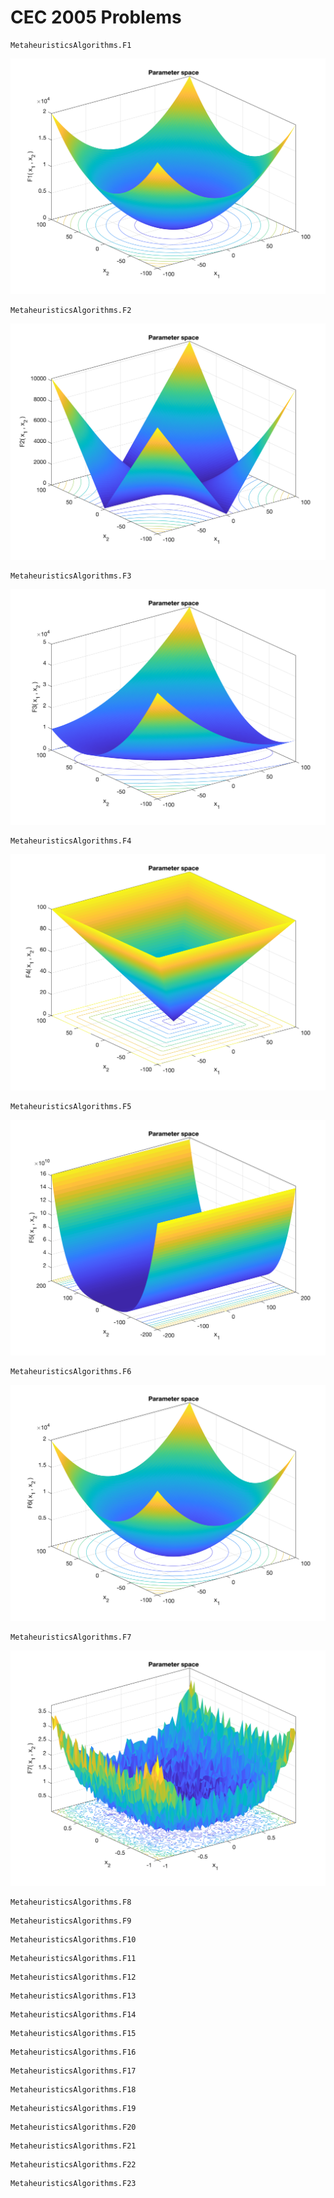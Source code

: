 # CEC 2005 Problems

```@docs 
MetaheuristicsAlgorithms.F1
```
![F1](assets/F1_CEC2005.png) 

```@docs 
MetaheuristicsAlgorithms.F2
```
![F2](assets/F2_CEC2005.png) 

```@docs 
MetaheuristicsAlgorithms.F3
```
![F3](assets/F3_CEC2005.png) 

```@docs 
MetaheuristicsAlgorithms.F4
```
![F4](assets/F4_CEC2005.png) 

```@docs 
MetaheuristicsAlgorithms.F5
```
![F5](assets/F5_CEC2005.png) 

```@docs 
MetaheuristicsAlgorithms.F6
```
![F6](assets/F6_CEC2005.png) 


```@docs 
MetaheuristicsAlgorithms.F7
```
![F7](assets/F7_CEC2005.png) 


```@docs 
MetaheuristicsAlgorithms.F8
```

```@docs 
MetaheuristicsAlgorithms.F9
```

```@docs 
MetaheuristicsAlgorithms.F10
```

```@docs 
MetaheuristicsAlgorithms.F11
```

```@docs 
MetaheuristicsAlgorithms.F12
```

```@docs 
MetaheuristicsAlgorithms.F13
```

```@docs 
MetaheuristicsAlgorithms.F14
```

```@docs 
MetaheuristicsAlgorithms.F15
```

```@docs 
MetaheuristicsAlgorithms.F16
```

```@docs 
MetaheuristicsAlgorithms.F17
```

```@docs 
MetaheuristicsAlgorithms.F18
```

```@docs 
MetaheuristicsAlgorithms.F19
```

```@docs 
MetaheuristicsAlgorithms.F20
```

```@docs 
MetaheuristicsAlgorithms.F21
```

```@docs 
MetaheuristicsAlgorithms.F22
```

```@docs 
MetaheuristicsAlgorithms.F23
```